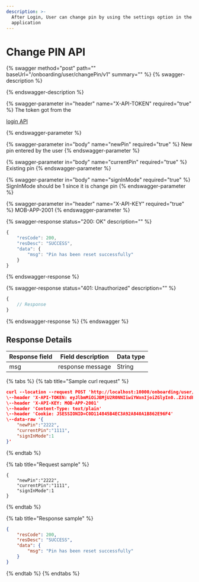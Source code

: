 ```yaml
---
description: >-
  After Login, User can change pin by using the settings option in the
  application
---
```


# Change PIN API

{% swagger method="post" path="" baseUrl="<domain>/onboarding/user/changePin/v1" summary="" %}
{% swagger-description %}

{% endswagger-description %}

{% swagger-parameter in="header" name="X-API-TOKEN" required="true" %}
The token got from the 

[login API](login-api.md)


{% endswagger-parameter %}

{% swagger-parameter in="body" name="newPin" required="true" %}
New pin entered by the user
{% endswagger-parameter %}

{% swagger-parameter in="body" name="currentPin" required="true" %}
Existing pin
{% endswagger-parameter %}

{% swagger-parameter in="body" name="signInMode" required="true" %}
SignInMode should be 1 since it is change pin
{% endswagger-parameter %}

{% swagger-parameter in="header" name="X-API-KEY" required="true" %}
MOB-APP-2001
{% endswagger-parameter %}

{% swagger-response status="200: OK" description="" %}
```javascript
{
    "resCode": 200,
    "resDesc": "SUCCESS",
    "data": {
        "msg": "Pin has been reset successfully"
    }
}
```
{% endswagger-response %}

{% swagger-response status="401: Unauthorized" description="" %}
```javascript
{
    // Response
}
```
{% endswagger-response %}
{% endswagger %}

## Response Details

| Response field | Field description | Data type |
| -------------- | ----------------- | --------- |
| msg            | response message  | String    |

{% tabs %}
{% tab title="Sample curl request" %}
```json
curl --location --request POST 'http://localhost:10000/onboarding/user/changePin/v1' \
\--header 'X-API-TOKEN: eyJlbmMiOiJBMjU2R0NNIiwiYWxnIjoiZGlyIn0..ZJitdRZXJMeJkxFz.PuV48dCHwNI8gt0u1p7wVo8MiLNgyC5BfCkz7Qvpn2NNzXHEgVsfhd4AAHyCq0-FpMHBd5_kR2yZw-fZ-ZQHIqgT-PUOy4H9w1OBDuw0jWfcRtPnT8BNV1bDO7OvVKBplVksyifTLIYX5zFu4HfmHXygEBvv11sL8WUVHyTH8QgLMHLu2qT7l0UBTGHD8pgcZeZAQFdEXPpkglbRVdOedUda7Am1-NSvPLch5s1vyxRNrlR--8xzlfE5munVeYp8ln6L1A.foUnrZNCjNqEcoA_6u9SOw'
\--header 'X-API-KEY: MOB-APP-2001'
\--header 'Content-Type: text/plain'
\--header 'Cookie: JSESSIONID=C0D114845B4EC3A92A840A1B862E96F4'
\--data-raw '{
    "newPin":"2222",
    "currentPin":"1111",
    "signInMode":1
}'
```
{% endtab %}

{% tab title="Request sample" %}
```json5
{
    "newPin":"2222",
    "currentPin":"1111",
    "signInMode":1
}
```
{% endtab %}

{% tab title="Response sample" %}
```json
{
    "resCode": 200,
    "resDesc": "SUCCESS",
    "data": {
        "msg": "Pin has been reset successfully"
    }
}
```
{% endtab %}
{% endtabs %}
